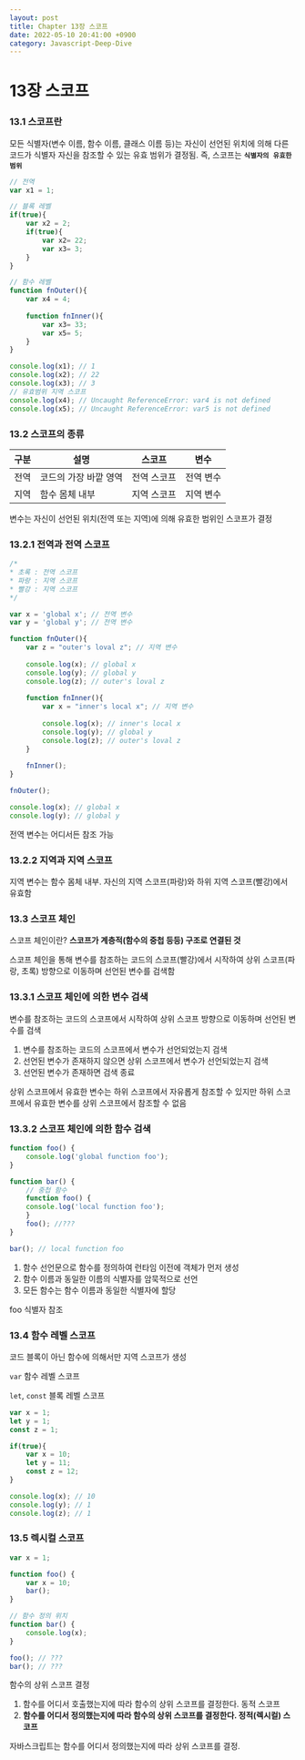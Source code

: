 ```yaml
---
layout: post
title: Chapter 13장 스코프
date: 2022-05-10 20:41:00 +0900
category: Javascript-Deep-Dive
---
```

# 13장 스코프

### 13.1 스코프란

모든 식별자(변수 이름, 함수 이름, 클래스 이름 등)는 자신이 선언된 위치에 의해 다른 코드가 식별자 자신을 참조할 수 있는 유효 범위가 결정됨. 즉, 스코프는 **`식별자의 유효한 범위`**

```jsx
// 전역
var x1 = 1;

// 블록 레벨
if(true){
	var x2 = 2;
	if(true){
		var x2= 22;
		var x3= 3;
	}
}

// 함수 레벨
function fnOuter(){
	var x4 = 4;
	
	function fnInner(){
		var x3= 33;
		var x5= 5;
	}
}

console.log(x1); // 1
console.log(x2); // 22
console.log(x3); // 3
// 유효범위 지역 스코프
console.log(x4); // Uncaught ReferenceError: var4 is not defined
console.log(x5); // Uncaught ReferenceError: var5 is not defined
```

### 13.2 스코프의 종류

| 구분 | 설명 | 스코프 | 변수 |
| --- | --- | --- | --- |
| 전역 | 코드의 가장 바깥 영역 | 전역 스코프 | 전역 변수 |
| 지역 | 함수 몸체 내부 | 지역 스코프 | 지역 변수 |

변수는 자신이 선언된 위치(전역 또는 지역)에 의해 유효한 범위인 스코프가 결정

### 13.2.1 전역과 전역 스코프

```jsx
/*
* 초록 : 전역 스코프
* 파랑 : 지역 스코프
* 빨강 : 지역 스코프
*/

var x = 'global x'; // 전역 변수
var y = 'global y'; // 전역 변수

function fnOuter(){
	var z = "outer's loval z"; // 지역 변수
	
	console.log(x); // global x
	console.log(y); // global y
	console.log(z); // outer's loval z
	
	function fnInner(){
		var x = "inner's local x"; // 지역 변수
		
		console.log(x); // inner's local x
		console.log(y); // global y
		console.log(z); // outer's loval z
	}
	
	fnInner();
}

fnOuter();

console.log(x); // global x
console.log(y); // global y
```

전역 변수는 어디서든 참조 가능

### 13.2.2 지역과 지역 스코프

지역 변수는 함수 몸체 내부. 자신의 지역 스코프(파랑)와 하위 지역 스코프(빨강)에서 유효함

### 13.3 스코프 체인

스코프 체인이란? **스코프가 계층적(함수의 중첩 등등) 구조로 연결된 것**

스코프 체인을 통해 변수를 참조하는 코드의 스코프(빨강)에서 시작하여 상위 스코프(파랑, 초록) 방향으로 이동하며 선언된 변수를 검색함

### 13.3.1 스코프 체인에 의한 변수 검색

변수를 참조하는 코드의 스코프에서 시작하여 상위 스코프 방향으로 이동하며 선언된 변수를 검색

1. 변수를 참조하는 코드의 스코프에서 변수가 선언되었는지 검색
2. 선언된 변수가 존재하지 않으면 상위 스코프에서 변수가 선언되었는지 검색
3. 선언된 변수가 존재하면 검색 종료

상위 스코프에서 유효한 변수는 하위 스코프에서 자유롭게 참조할 수 있지만 하위 스코프에서 유효한 변수를 상위 스코프에서 참조할 수 없음

### 13.3.2 스코프 체인에 의한 함수 검색

```jsx
function foo() {
	console.log('global function foo');
}

function bar() {
	// 중첩 함수
	function foo() {
	console.log('local function foo');
	}
	foo(); //???
}

bar(); // local function foo
```

1. 함수 선언문으로 함수를 정의하여 런타임 이전에 객체가 먼저 생성
2. 함수 이름과 동일한 이름의 식별자를 암묵적으로 선언
3. 모든 함수는 함수 이름과 동일한 식별자에 할당

foo 식별자 참조

### 13.4 함수 레벨 스코프

코드 블록이 아닌 함수에 의해서만 지역 스코프가 생성

`var` 함수 레벨 스코프

`let`, `const`  블록 레벨 스코프

```jsx
var x = 1;
let y = 1;
const z = 1;

if(true){
	var x = 10;
	let y = 11;
	const z = 12;
}

console.log(x); // 10
console.log(y); // 1
console.log(z); // 1
```

### 13.5 렉시컬 스코프

```jsx
var x = 1;

function foo() {
	var x = 10;
	bar();
}

// 함수 정의 위치
function bar() {
	console.log(x);
}

foo(); // ???
bar(); // ???
```

함수의 상위 스코프 결정

1. 함수를 어디서 호출했는지에 따라 함수의 상위 스코프를 결정한다. 동적 스코프
2. **함수를 어디서 정의했는지에 따라 함수의 상위 스코프를 결정한다. 정적(렉시컬) 스코프**

자바스크립트는 함수를 어디서 정의했는지에 따라 상위 스코프를 결정.
